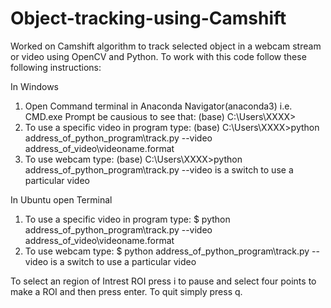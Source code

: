 # Object-tracking-using-Camshift
Worked on Camshift algorithm to track selected object in a webcam stream or video using OpenCV and Python.
To work with this code follow these following instructions:

In Windows
1. Open Command terminal in Anaconda Navigator(anaconda3) i.e. CMD.exe Prompt
    be causious to see that:  (base) C:\Users\XXXX>
2. To use a specific video in program type:
     (base) C:\Users\XXXX>python address_of_python_program\track.py --video address_of_video\videoname.format
3. To use webcam type:
     (base) C:\Users\XXXX>python address_of_python_program\track.py
     --video is a switch to use a particular video
     
 In Ubuntu
 open Terminal
 1. To use a specific video in program type:
     $ python address_of_python_program\track.py --video address_of_video\videoname.format
 2. To use webcam type:
     $ python address_of_python_program\track.py
     --video is a switch to use a particular video
     
To select an region of Intrest ROI press i to pause and select four points to make a ROI and then press enter.
To quit simply press q.
